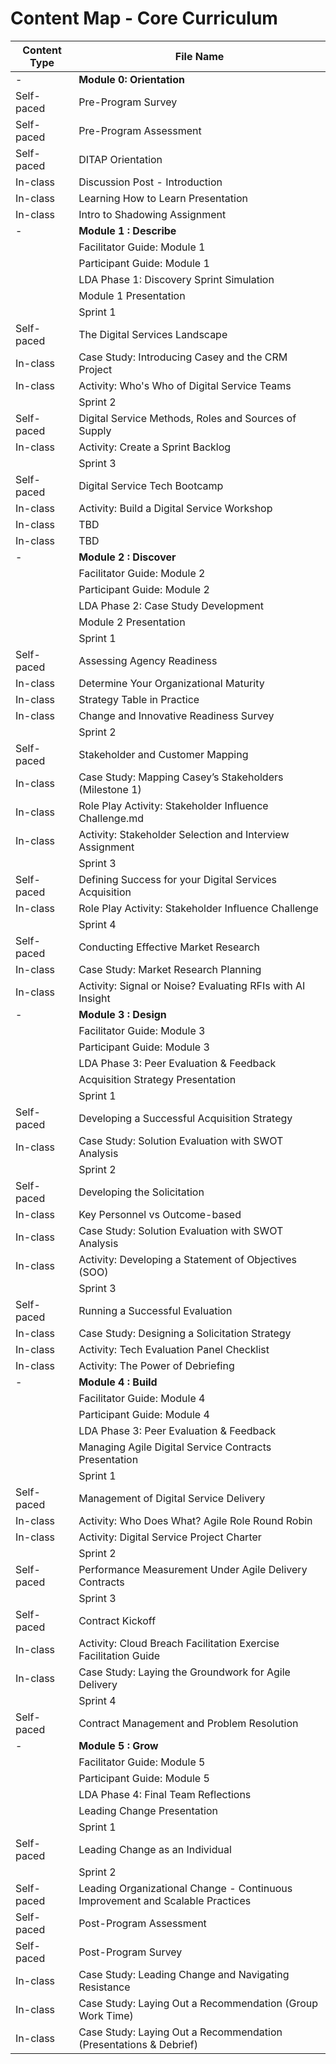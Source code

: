 # Content Map - Core Curriculum

| Content Type | File Name                                           |
|------------------------|----------------------------------------------------|
| -                      | **Module 0: Orientation**                          |
| Self-paced             | Pre-Program Survey                                 |
| Self-paced             | Pre-Program Assessment                             |
| Self-paced             | DITAP Orientation                                  |
| In-class               | Discussion Post - Introduction                     |
| In-class               | Learning How to Learn Presentation                 |
| In-class               | Intro to Shadowing Assignment                      |
| -                      | **Module 1 : Describe**                            |
|                        | Facilitator Guide: Module 1                        |
|                        | Participant Guide: Module 1                        |
|                        | LDA Phase 1: Discovery Sprint Simulation           |
|                        | Module 1 Presentation                              |
|                        | Sprint 1                                           |
| Self-paced             | The Digital Services Landscape                     |
| In-class               | Case Study: Introducing Casey and the CRM Project  |
| In-class               | Activity: Who's Who of Digital Service Teams       |
|                        | Sprint 2                                           |
| Self-paced             | Digital Service Methods, Roles and Sources of Supply |
| In-class               | Activity: Create a Sprint Backlog                  |
|                        | Sprint 3                                           |
| Self-paced             | Digital Service Tech Bootcamp                      |
| In-class               | Activity: Build a Digital Service Workshop         |
| In-class               | TBD                                                |
| In-class               | TBD                                                |
| -                      | **Module 2 : Discover**                            |
|                        | Facilitator Guide: Module 2                        |
|                        | Participant Guide: Module 2                        |
|                        | LDA Phase 2: Case Study Development                |
|                        | Module 2 Presentation                              |
|                        | Sprint 1                                           |
| Self-paced             | Assessing Agency Readiness                         |
| In-class               | Determine Your Organizational Maturity             |
| In-class               | Strategy Table in Practice                         |
| In-class               | Change and Innovative Readiness Survey             |
|                        | Sprint 2                                           |
| Self-paced             | Stakeholder and Customer Mapping                   |
| In-class               | Case Study: Mapping Casey’s Stakeholders (Milestone 1) |
| In-class               | Role Play Activity: Stakeholder Influence Challenge.md |
| In-class               | Activity: Stakeholder Selection and Interview Assignment |
|                        | Sprint 3                                           |
| Self-paced             | Defining Success for your Digital Services Acquisition |
| In-class               | Role Play Activity: Stakeholder Influence Challenge|
|                        | Sprint 4                                           |
| Self-paced             | Conducting Effective Market Research               |
| In-class               | Case Study: Market Research Planning               |
| In-class               | Activity: Signal or Noise? Evaluating RFIs with AI Insight |
| -                      | **Module 3 : Design**                              |
|                        | Facilitator Guide: Module 3                        |
|                        | Participant Guide: Module 3                        |
|                        | LDA Phase 3: Peer Evaluation & Feedback            |
|                        | Acquisition Strategy Presentation                  |
|                        | Sprint 1                                           |
| Self-paced             | Developing a Successful Acquisition Strategy       |
| In-class               | Case Study: Solution Evaluation with SWOT Analysis |
|                        | Sprint 2                                           |
| Self-paced             | Developing the Solicitation                        |
| In-class               | Key Personnel vs Outcome-based                     |
| In-class               | Case Study: Solution Evaluation with SWOT Analysis |
| In-class               | Activity: Developing a Statement of Objectives (SOO) |
|                        | Sprint 3                                           |
| Self-paced             | Running a Successful Evaluation                    |
| In-class               | Case Study: Designing a Solicitation Strategy      |
| In-class               | Activity: Tech Evaluation Panel Checklist          |
| In-class               | Activity: The Power of Debriefing                  |
| -                      | **Module 4 : Build**                               |
|                        | Facilitator Guide: Module 4                        |
|                        | Participant Guide: Module 4                        |
|                        | LDA Phase 3: Peer Evaluation & Feedback            |
|                        | Managing Agile Digital Service Contracts Presentation |
|                        | Sprint 1                                           |
| Self-paced             | Management of Digital Service Delivery             |
| In-class               | Activity: Who Does What? Agile Role Round Robin    | 
| In-class               | Activity: Digital Service Project Charter          |
|                        | Sprint 2                                           |
| Self-paced             | Performance Measurement Under Agile Delivery Contracts |
|                        | Sprint 3                                           |
| Self-paced             | Contract Kickoff                                   |
| In-class               | Activity: Cloud Breach Facilitation Exercise Facilitation Guide |
| In-class               | Case Study: Laying the Groundwork for Agile Delivery |
|                        | Sprint 4                                           |
| Self-paced             | Contract Management and Problem Resolution         |
| -                      | **Module 5 : Grow**                                |
|                        | Facilitator Guide: Module 5                        |
|                        | Participant Guide: Module 5                        |
|                        | LDA Phase 4: Final Team Reflections                |
|                        | Leading Change Presentation                        |
|                        | Sprint 1                                           |
| Self-paced             | Leading Change as an Individual                    |
|                        | Sprint 2                                           |
| Self-paced             | Leading Organizational Change - Continuous Improvement and Scalable Practices|
| Self-paced             | Post-Program Assessment                            |
| Self-paced             | Post-Program Survey                                |
| In-class               | Case Study: Leading Change and Navigating Resistance |
| In-class               | Case Study: Laying Out a Recommendation (Group Work Time) |
| In-class               | Case Study: Laying Out a Recommendation (Presentations & Debrief)|
